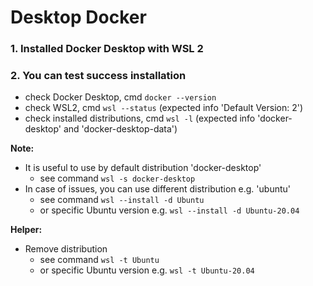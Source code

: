 # Desktop Docker

### 1. Installed Docker Desktop with WSL 2

### 2. You can test success installation
   - check Docker Desktop, cmd `docker --version`
   - check WSL2, cmd `wsl --status` (expected info 'Default Version: 2')
   - check installed distributions, cmd `wsl -l` (expected info 'docker-desktop' and 'docker-desktop-data')

**Note:**
  - It is useful to use by default distribution 'docker-desktop'
    - see command `wsl -s docker-desktop`
  - In case of issues, you can use different distribution e.g. 'ubuntu'
    - see command `wsl --install -d Ubuntu`
    - or specific Ubuntu version e.g. `wsl --install -d Ubuntu-20.04`

**Helper:**
  - Remove distribution
    - see command `wsl -t Ubuntu`
    - or specific Ubuntu version e.g. `wsl -t Ubuntu-20.04`
